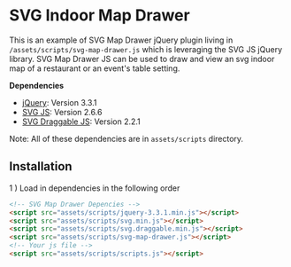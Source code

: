 # SVG Indoor Map Drawer

This is an example of SVG Map Drawer jQuery plugin living in `/assets/scripts/svg-map-drawer.js` which is leveraging the SVG JS jQuery library. SVG Map Drawer JS can be used to draw and view an svg indoor map of a restaurant or an event's table setting.

**Dependencies**
* [jQuery](http://jquery.com/): Version 3.3.1
* [SVG JS](http://svgjs.com/): Version 2.6.6
* [SVG Draggable JS](https://github.com/svgdotjs/svg.draggable.js): Version 2.2.1

Note: All of these dependencies are in `assets/scripts` directory.

## Installation

1 ) Load in dependencies in the following order

```html
<!-- SVG Map Drawer Depencies -->
<script src="assets/scripts/jquery-3.3.1.min.js"></script>
<script src="assets/scripts/svg.min.js"></script>
<script src="assets/scripts/svg.draggable.min.js"></script>
<script src="assets/scripts/svg-map-drawer.js"></script>
<!-- Your js file -->
<script src="assets/scripts/scripts.js"></script>
```

